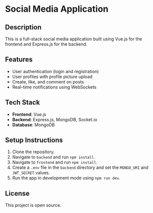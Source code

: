 # Social Media Application

## Description
This is a full-stack social media application built using Vue.js for the frontend and Express.js for the backend.

## Features
- User authentication (login and registration)
- User profiles with profile picture upload
- Create, like, and comment on posts
- Real-time notifications using WebSockets

## Tech Stack
- **Frontend**: Vue.js
- **Backend**: Express.js, MongoDB, Socket.io
- **Database**: MongoDB

## Setup Instructions
1. Clone the repository.
2. Navigate to `backend` and run `npm install`.
3. Navigate to `frontend` and run `npm install`.
4. Create a `.env` file in the `backend` directory and set the `MONGO_URI` and `JWT_SECRET` values.
5. Run the app in development mode using `npm run dev`.

## License
This project is open source.

